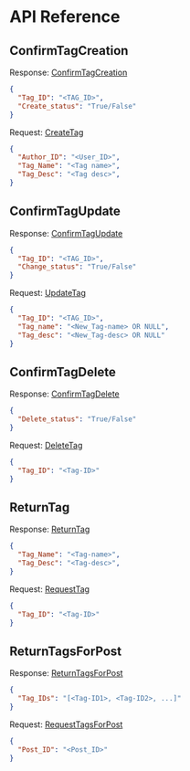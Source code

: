 # API Reference
## ConfirmTagCreation
Response: [ConfirmTagCreation](TagsLink#ConfirmTagCreation) 
```json
{
  "Tag_ID": "<TAG_ID>",
  "Create_status": "True/False"
}
```
Request: [CreateTag](GatewayLink#CreateTag)
```json
{
  "Author_ID": "<User_ID>",
  "Tag_Name": "<Tag name>",
  "Tag_Desc": "<Tag desc>",
}
```
## ConfirmTagUpdate
Response: [ConfirmTagUpdate](TagsLink#ConfirmTagUpdate) 
```json
{
  "Tag_ID": "<TAG_ID>",
  "Change_status": "True/False"
}
```
Request: [UpdateTag](GatewayLink#UpdateTag)
```json
{
  "Tag_ID": "<TAG_ID>",
  "Tag_name": "<New_Tag-name> OR NULL",
  "Tag_desc": "<New_Tag-desc> OR NULL" 
}
```
## ConfirmTagDelete
Response: [ConfirmTagDelete](TagsLink#ConfirmTagDelete) 
```json
{
  "Delete_status": "True/False"
}
```
Request: [DeleteTag](GatewayLink#DeleteTag)
```json
{
  "Tag_ID": "<Tag-ID>"
}
```
## ReturnTag
Response: [ReturnTag](TagsLink#ReturnTag) 
```json
{
  "Tag_Name": "<Tag-name>",
  "Tag_Desc": "<Tag-desc>",
}
```
Request: [RequestTag](GatewayLink#RequestTag)
```json
{
  "Tag_ID": "<Tag-ID>"
}
```
## ReturnTagsForPost
Response: [ReturnTagsForPost](TagsLink#ReturnTagsForPost)
```json
{
  "Tag_IDs": "[<Tag-ID1>, <Tag-ID2>, ...]"
}
```
Request: [RequestTagsForPost](GatewayLink#RequestTagsForPost)
```json
{
  "Post_ID": "<Post_ID>"
}
```
